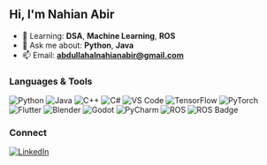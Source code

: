 ## Hi, I'm Nahian Abir

- 🌱 Learning: **DSA**, **Machine Learning**, **ROS**
- 💬 Ask me about: **Python**, **Java**
- 📫 Email: **abdullahalnahianabir@gmail.com**

### Languages & Tools
![Python](https://skillicons.dev/icons?i=python)
![Java](https://skillicons.dev/icons?i=java)
![C++](https://skillicons.dev/icons?i=cpp)
![C#](https://skillicons.dev/icons?i=cs)
![VS Code](https://skillicons.dev/icons?i=vscode)
![TensorFlow](https://skillicons.dev/icons?i=tensorflow)
![PyTorch](https://skillicons.dev/icons?i=pytorch)
![Flutter](https://skillicons.dev/icons?i=flutter)
![Blender](https://skillicons.dev/icons?i=blender)
![Godot](https://skillicons.dev/icons?i=godot)
![PyCharm](https://skillicons.dev/icons?i=pycharm)
![ROS](https://skillicons.dev/icons?i=ros)
![ROS Badge](https://img.shields.io/badge/ROS2-humble-blue?logo=ros&logoColor=white)



### Connect
[![LinkedIn](https://img.shields.io/badge/LinkedIn-alnahianabir-0077B5?style=flat&logo=linkedin)](https://www.linkedin.com/in/alnahianabir/)



<!-- Proudly created with GPRM ( https://gprm.itsvg.in ) -->
